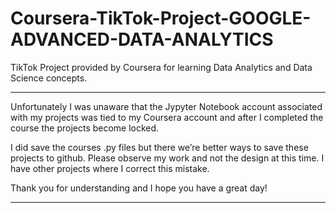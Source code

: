 # Coursera-TikTok-Project-GOOGLE-ADVANCED-DATA-ANALYTICS
TikTok Project provided by Coursera for learning Data Analytics and Data Science concepts. 

*******************************************************************************
Unfortunately I was unaware that the Jypyter Notebook account associated with my 
projects was tied to my Coursera account and after I completed the course the projects 
become locked. 

I did save the courses .py files but there we’re better ways to save these projects 
to github. Please observe my work and not the design at this time. I have other 
projects where I correct this mistake. 

Thank you for understanding and I hope you have a great day!

*******************************************************************************